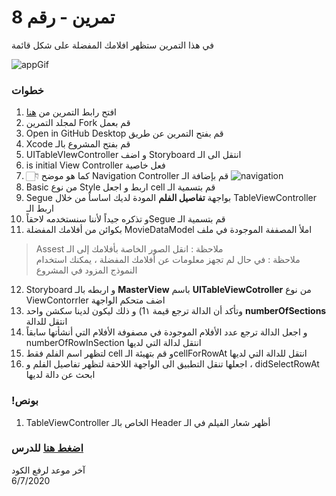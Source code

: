  
# تمرين - رقم 8
 في هذا التمرين ستظهر افلامك المفضلة على شكل قائمة 


![appGif](https://user-images.githubusercontent.com/64652496/84556714-1ffc8d80-ad2d-11ea-8094-103eb1a9c18e.gif)

### خطوات 

1. افتح رابط التمرين من [هنا](https://github.com/kuwaitcodes/ios-cw-7)
2. لمجلد التمرين Fork قم بعمل
3. Open in GitHub Desktop قم بفتح التمرين عن طريق 
4. Xcode قم بفتح المشروع بالـ
5. UITableVIewController و اضف  Storyboard انتقل الى الـ   
6. is initial View Controller فعل خاصية    
7. 👇🏻 كما هو موضح Navigation Controller قم بإضافة الـ
![navigation](https://user-images.githubusercontent.com/64652496/84556761-69e57380-ad2d-11ea-8ad6-918529d4a890.gif)
8. Basic من نوع  Style اربط  و اجعل  cell قم  بتسمية  الـ 
9. Segue بواجهة **تفاصيل الفلم** المودة لديك اساساً من خلال  TableViewController اربط الـ 
10. و تذكره جيداً لأننا سنستخدمه لاحقاًSegue قم بتسمية الـ 
11.  بكوائن من  أفلامك المفضلة MovieDataModel املأ  المصففة  الموجودة  في ملف 
> Assest ملاحظة : انقل الصور الخاصة بأفلامك إلى الـ  
> ملاحظة : في حال لم تجهز معلومات عن أفلامك المفضلة ، يمكنك استخدام النموذج المزود في المشروع  

12. Storyboard و اربطه بالـ **MasterView** باسم  **UITableViewCotroller** من نوع  ViewContorrler اضف  متحكم الواجهة 
13. وتأكد أن  الدالة  ترجع  قيمة  1١) و ذلك  ليكون لدينا  سكشن  واحد **numberOfSections** انتقل للدالة 
14. و اجعل الدالة ترجع عدد الأفلام الموجودة في مصفوفة الأفلام التي أنشأتها سابقاً numberOfRowInSection انتقل لدالة التي لديها 
15. لتظهر  اسم الفلم فقط cell و   قم  بتهيئة  الـcellForRowAt انتقل للدالة التي  لديها
16.  اجعلها  تنقل  التطبيق  الى الواجهة  اللاحقة لتظهر تفاصيل الفلم و  ، didSelectRowAt ابحث عن  دالة لديها 


### !بونص 

1. TableViewController الخاص بالـ Header أظهر شعار الفيلم في الـ 

### [اضغط هنا](https://app.code.kw/برمجة-تطبيقات-الايفون-مع-سويفت-Swift-KFAS/ios-تطبيقات-ذات-واجهات-متعددة-KFAS/) للدرس


آخر موعد لرفع الكود\
6/7/2020



